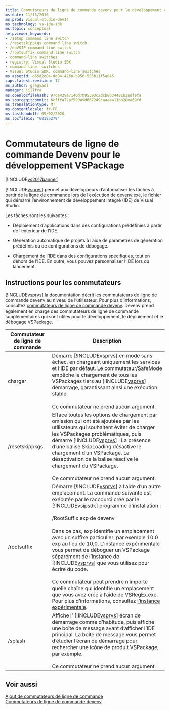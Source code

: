 ```yaml
---
title: Commutateurs de ligne de commande devenv pour le développement VSPackage | Microsoft Docs
ms.date: 11/15/2016
ms.prod: visual-studio-dev14
ms.technology: vs-ide-sdk
ms.topic: conceptual
helpviewer_keywords:
- /setup command line switch
- /resetskippkgs command line switch
- /noVSIP command line switch
- /rootsuffix command line switch
- command-line switches
- registry, Visual Studio SDK
- command line, switches
- Visual Studio SDK, command-line switches
ms.assetid: d65d2c04-dd84-42b0-b956-555b11f5a645
caps.latest.revision: 17
ms.author: gregvanl
manager: jillfra
ms.openlocfilehash: 97ce429a7140d7b95393c2dcb8b34491b3adfefa
ms.sourcegitcommit: 6cfffa72af599a9d667249caaaa411bb28ea69fd
ms.translationtype: MT
ms.contentlocale: fr-FR
ms.lasthandoff: 09/02/2020
ms.locfileid: "68185279"
---
```

# <a name="devenv-command-line-switches-for-vspackage-development"></a>Commutateurs de ligne de commande Devenv pour le développement VSPackage
[!INCLUDE[vs2017banner](../includes/vs2017banner.md)]

[!INCLUDE[vsprvs](../includes/vsprvs-md.md)] permet aux développeurs d’automatiser les tâches à partir de la ligne de commande lors de l’exécution de devenv.exe, le fichier qui démarre l’environnement de développement intégré (IDE) de Visual Studio.  
  
 Les tâches sont les suivantes :  
  
- Déploiement d’applications dans des configurations prédéfinies à partir de l’extérieur de l’IDE.  
  
- Génération automatique de projets à l’aide de paramètres de génération prédéfinis ou de configurations de débogage.  
  
- Chargement de l’IDE dans des configurations spécifiques, tout en dehors de l’IDE. En outre, vous pouvez personnaliser l’IDE lors du lancement.  
  
## <a name="guidelines-for-switches"></a>Instructions pour les commutateurs  
 [!INCLUDE[vsprvs](../includes/vsprvs-md.md)] la documentation décrit les commutateurs de ligne de commande devenv au niveau de l’utilisateur. Pour plus d’informations, consultez [commutateurs de ligne de commande devenv](../ide/reference/devenv-command-line-switches.md). Devenv prend également en charge des commutateurs de ligne de commande supplémentaires qui sont utiles pour le développement, le déploiement et le débogage VSPackage.  
  
|Commutateur de ligne de commande|Description|  
|--------------------------|-----------------|  
|charger|Démarre [!INCLUDE[vsprvs](../includes/vsprvs-md.md)] en mode sans échec, en chargeant uniquement les services et l’IDE par défaut. Le commutateur/SafeMode empêche le chargement de tous les VSPackages tiers au [!INCLUDE[vsprvs](../includes/vsprvs-md.md)] démarrage, garantissant ainsi une exécution stable.<br /><br /> Ce commutateur ne prend aucun argument.|  
|/resetskippkgs|Efface toutes les options de chargement par omission qui ont été ajoutées par les utilisateurs qui souhaitent éviter de charger les VSPackages problématiques, puis démarre [!INCLUDE[vsprvs](../includes/vsprvs-md.md)] . La présence d’une balise SkipLoading désactive le chargement d’un VSPackage. La désactivation de la balise réactive le chargement du VSPackage.<br /><br /> Ce commutateur ne prend aucun argument.|  
|/rootsuffix|Démarre [!INCLUDE[vsprvs](../includes/vsprvs-md.md)] à l’aide d’un autre emplacement. La commande suivante est exécutée par le raccourci créé par le [!INCLUDE[vsipsdk](../includes/vsipsdk-md.md)] programme d’installation :<br /><br /> /RootSuffix exp de devenv<br /><br /> Dans ce cas, exp identifie un emplacement avec un suffixe particulier, par exemple 10.0 exp au lieu de 10,0. L’instance expérimentale vous permet de déboguer un VSPackage séparément de l’instance de [!INCLUDE[vsprvs](../includes/vsprvs-md.md)] que vous utilisez pour écrire du code.<br /><br /> Ce commutateur peut prendre n’importe quelle chaîne qui identifie un emplacement que vous avez créé à l’aide de VSRegEx.exe. Pour plus d’informations, consultez [l’instance expérimentale](../extensibility/the-experimental-instance.md).|  
|/splash|Affiche l' [!INCLUDE[vsprvs](../includes/vsprvs-md.md)] écran de démarrage comme d’habitude, puis affiche une boîte de message avant d’afficher l’IDE principal. La boîte de message vous permet d’étudier l’écran de démarrage pour rechercher une icône de produit VSPackage, par exemple.<br /><br /> Ce commutateur ne prend aucun argument.|  
  
## <a name="see-also"></a>Voir aussi  
 [Ajout de commutateurs de ligne de commande](../extensibility/adding-command-line-switches.md)   
 [Commutateurs de ligne de commande devenv](../ide/reference/devenv-command-line-switches.md)
